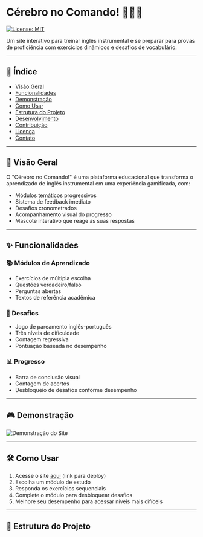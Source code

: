 # Cérebro no Comando! 🧠🇬🇧

[![License: MIT](https://img.shields.io/badge/License-MIT-blue.svg)](https://opensource.org/licenses/MIT)

Um site interativo para treinar inglês instrumental e se preparar para provas de proficiência com exercícios dinâmicos e desafios de vocabulário.

---

## 📌 Índice

- [Visão Geral](#visão-geral)
- [Funcionalidades](#funcionalidades)
- [Demonstração](#demonstracao)
- [Como Usar](#como-usar)
- [Estrutura do Projeto](#estrutura-do-projeto)
- [Desenvolvimento](#desenvolvimento)
- [Contribuição](#contribuicao)
- [Licença](#licenca)
- [Contato](#contato)

---

## 🌟 Visão Geral

O "Cérebro no Comando!" é uma plataforma educacional que transforma o aprendizado de inglês instrumental em uma experiência gamificada, com:

-   Módulos temáticos progressivos
-   Sistema de feedback imediato
-   Desafios cronometrados
-   Acompanhamento visual do progresso
-   Mascote interativo que reage às suas respostas

---

## ✨ Funcionalidades

### 📚 Módulos de Aprendizado
-   Exercícios de múltipla escolha
-   Questões verdadeiro/falso
-   Perguntas abertas
-   Textos de referência acadêmica

### 🎯 Desafios
-   Jogo de pareamento inglês-português
-   Três níveis de dificuldade
-   Contagem regressiva
-   Pontuação baseada no desempenho

### 📊 Progresso
-   Barra de conclusão visual
-   Contagem de acertos
-   Desbloqueio de desafios conforme desempenho

---

## 🎮 Demonstração

![Demonstração do Site](demo.gif)

---

## 🛠️ Como Usar

1.  Acesse o site [aqui](#) (link para deploy)
2.  Escolha um módulo de estudo
3.  Responda os exercícios sequenciais
4.  Complete o módulo para desbloquear desafios
5.  Melhore seu desempenho para acessar níveis mais difíceis

---

## 📂 Estrutura do Projeto